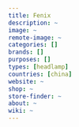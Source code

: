 ```yaml
---
title: Fenix
description: ~
image: ~
remote-image: ~
categories: []
brands: []
purposes: []
types: [headlamp]
countries: [china]
website: ~
shop: ~
store-finder: ~
about: ~
wiki: ~
---
```

